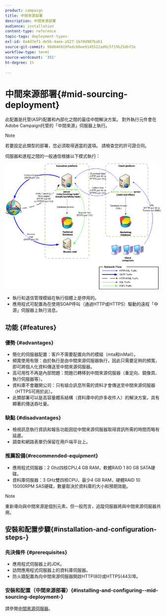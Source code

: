 ```yaml
---
product: campaign
title: 中間來源部署
description: 中間來源部署
audience: installation
content-type: reference
topic-tags: deployment-types-
exl-id: 8a4d7ef1-de5b-4aee-a527-1b74d987ba61
source-git-commit: 98d646919fedc66ee9145522ad0c5f15b25dbf2e
workflow-type: tm+mt
source-wordcount: '351'
ht-degree: 1%

---
```


# 中間來源部署{#mid-sourcing-deployment}

此配置是托管(ASP)配置和內部化之間的最佳中間解決方案。 對外執行元件會在Adobe Campaign托管的「中間來源」伺服器上執行。

>[!NOTE]
>
>若要設定此類型的部署，您必須取得適當的選項。 請檢查您的許可證合同。

伺服器和進程之間的一般通信根據以下模式執行：

![](assets/s_ncs_install_midsourcing.png)

* 執行和退信管理模組在執行個體上是停用的。
* 應用程式可配置為在使用SOAP呼叫（通過HTTP或HTTPS）驅動的遠程「中源」伺服器上執行消息。

## 功能 {#features}

### 優勢 {#advantages}

* 簡化的伺服器配置：客戶不需要配置向外的模組（mta和inMail）。
* 頻寬使用有限：由於執行是由中間來源伺服器執行，因此只需要足夠的頻寬，即可將個人化資料傳送至中間來源伺服器。
* 高可用性不再是內部問題：問題已轉移到中間來源伺服器（重定向、鏡像頁、執行伺服器等）。
* 資料庫不會離開公司：只有組合訊息所需的資料才會傳送至中間來源伺服器（HTTPS可用於此）。
* 此類部署可以是高容量體系結構（資料庫中的許多收件人）的解決方案，具有顯著的傳送吞吐量。

### 缺點 {#disadvantages}

* 檢視訊息執行資訊和報告功能因從中間來源伺服器取得資訊所需的時間而略有延遲。
* 調查和網路表單仍保留在用戶端平台上。

### 推薦設備{#recommended-equipment}

* 應用程式伺服器：2 Ghz四核CPU,4 GB RAM，軟體RAID 1 80 GB SATA硬碟。
* 資料庫伺服器：3 GHz雙四核CPU，最少4 GB RAM，硬體RAID 10 15000RPM SAS硬碟，數量取決於資料庫的大小和預期效能。

>[!NOTE]
>
>重新導向與中間來源是個別元素，但一般而言，追蹤伺服器將與中間來源伺服器共用。

## 安裝和配置步驟{#installation-and-configuration-steps-}

### 先決條件 {#prerequisites}

* 應用程式伺服器上的JDK。
* 訪問應用程式伺服器上的資料庫伺服器。
* 防火牆配置為向中間來源伺服器開啟HTTP(80)或HTTPS(443)埠。

### 安裝和配置（中間來源部署）{#installing-and-configuring--mid-sourcing-deployment-}

請參閱[中間來源伺服器](../../installation/using/mid-sourcing-server.md)。
